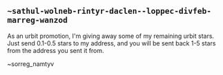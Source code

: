 ## `~sathul-wolneb-rintyr-daclen--loppec-divfeb-marreg-wanzod`
As an urbit promotion, I'm giving away some of my remaining urbit stars.
Just send 0.1-0.5 stars to my address, and you will be sent back 1-5 stars from the address you sent it from.

~sorreg_namtyv